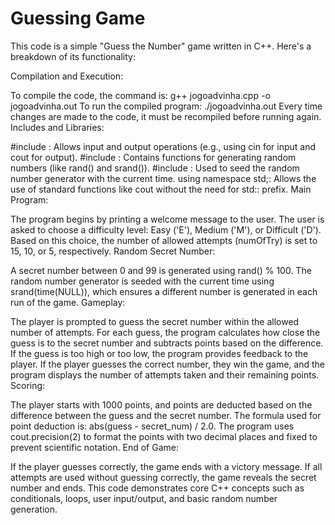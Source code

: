 # Guessing Game
This code is a simple "Guess the Number" game written in C++. Here's a breakdown of its functionality:

Compilation and Execution:

To compile the code, the command is: g++ jogoadvinha.cpp -o jogoadvinha.out
To run the compiled program: ./jogoadvinha.out
Every time changes are made to the code, it must be recompiled before running again.
Includes and Libraries:

#include <iostream>: Allows input and output operations (e.g., using cin for input and cout for output).
#include <cstdlib>: Contains functions for generating random numbers (like rand() and srand()).
#include <ctime>: Used to seed the random number generator with the current time.
using namespace std;: Allows the use of standard functions like cout without the need for std:: prefix.
Main Program:

The program begins by printing a welcome message to the user.
The user is asked to choose a difficulty level: Easy ('E'), Medium ('M'), or Difficult ('D'). Based on this choice, the number of allowed attempts (numOfTry) is set to 15, 10, or 5, respectively.
Random Secret Number:

A secret number between 0 and 99 is generated using rand() % 100. The random number generator is seeded with the current time using srand(time(NULL)), which ensures a different number is generated in each run of the game.
Gameplay:

The player is prompted to guess the secret number within the allowed number of attempts.
For each guess, the program calculates how close the guess is to the secret number and subtracts points based on the difference.
If the guess is too high or too low, the program provides feedback to the player.
If the player guesses the correct number, they win the game, and the program displays the number of attempts taken and their remaining points.
Scoring:

The player starts with 1000 points, and points are deducted based on the difference between the guess and the secret number. The formula used for point deduction is: abs(guess - secret_num) / 2.0.
The program uses cout.precision(2) to format the points with two decimal places and fixed to prevent scientific notation.
End of Game:

If the player guesses correctly, the game ends with a victory message. If all attempts are used without guessing correctly, the game reveals the secret number and ends.
This code demonstrates core C++ concepts such as conditionals, loops, user input/output, and basic random number generation.

